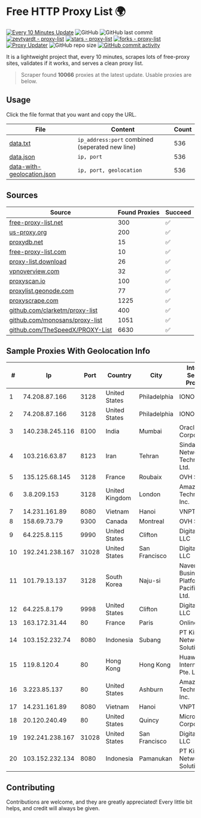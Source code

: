 
# Free HTTP Proxy List 🌍

[![Every 10 Minutes Update](https://github.com/mertguvencli/http-proxy-list/actions/workflows/main.yml/badge.svg?branch=main)](https://github.com/mertguvencli/http-proxy-list/actions/workflows/main.yml)
![GitHub](https://img.shields.io/github/license/mertguvencli/http-proxy-list)
![GitHub last commit](https://img.shields.io/github/last-commit/mertguvencli/http-proxy-list)
[![zevtyardt - proxy-list](https://img.shields.io/static/v1?label=zevtyardt&message=proxy-list&color=blue&logo=github)](https://github.com/zevtyardt/proxy-list "Go to GitHub repo")
[![stars - proxy-list](https://img.shields.io/github/stars/zevtyardt/proxy-list?style=social)](https://github.com/zevtyardt/proxy-list)
[![forks - proxy-list](https://img.shields.io/github/forks/zevtyardt/proxy-list?style=social)](https://github.com/zevtyardt/proxy-list)
[![Proxy Updater](https://github.com/zevtyardt/proxy-list/workflows/Proxy%20Updater/badge.svg)](https://github.com/zevtyardt/proxy-list/actions?query=workflow:"Proxy+Updater")
![GitHub repo size](https://img.shields.io/github/repo-size/zevtyardt/proxy-list)
[![GitHub commit activity](https://img.shields.io/github/commit-activity/m/zevtyardt/proxy-list?logo=commits)](https://github.com/zevtyardt/proxy-list/commits/main)

It is a lightweight project that, every 10 minutes, scrapes lots of free-proxy sites, validates if it works, and serves a clean proxy list.

> Scraper found **10066** proxies at the latest update. Usable proxies are below.

## Usage

Click the file format that you want and copy the URL.

|File|Content|Count|
|----|-------|-----|
|[data.txt](https://raw.githubusercontent.com/mertguvencli/http-proxy-list/main/proxy-list/data.txt)|`ip_address:port` combined (seperated new line)|536|
|[data.json](https://raw.githubusercontent.com/mertguvencli/http-proxy-list/main/proxy-list/data.json)|`ip, port`|536|
|[data-with-geolocation.json](https://raw.githubusercontent.com/mertguvencli/http-proxy-list/main/proxy-list/data-with-geolocation.json)|`ip, port, geolocation`|536|

## Sources

|Source|Found Proxies|Succeed|
|------|-------------|-------|
|[free-proxy-list.net](https://free-proxy-list.net)|300|✅|
|[us-proxy.org](https://www.us-proxy.org)|200|✅|
|[proxydb.net](http://proxydb.net)|15|✅|
|[free-proxy-list.com](https://free-proxy-list.com/?page=&port=&type%5B%5D=http&type%5B%5D=https&up_time=0&search=Search)|10|✅|
|[proxy-list.download](https://www.proxy-list.download/HTTP)|26|✅|
|[vpnoverview.com](https://vpnoverview.com/privacy/anonymous-browsing/free-proxy-servers)|32|✅|
|[proxyscan.io](https://www.proxyscan.io)|100|✅|
|[proxylist.geonode.com](https://proxylist.geonode.com/api/proxy-list?limit=300&page=1&sort_by=lastChecked&sort_type=desc&protocols=http,https)|77|✅|
|[proxyscrape.com](https://api.proxyscrape.com/v2/?request=displayproxies&protocol=http&timeout=10000&country=all&ssl=all&anonymity=all)|1225|✅|
|[github.com/clarketm/proxy-list](https://raw.githubusercontent.com/clarketm/proxy-list/master/proxy-list-raw.txt)|400|✅|
|[github.com/monosans/proxy-list](https://raw.githubusercontent.com/monosans/proxy-list/main/proxies/http.txt)|1051|✅|
|[github.com/TheSpeedX/PROXY-List](https://raw.githubusercontent.com/TheSpeedX/PROXY-List/master/http.txt)|6630|✅|


## Sample Proxies With Geolocation Info

|#|Ip|Port|Country|City|Internet Service Provider|
|-|--|----|-------|----|-------------------------|
|1|74.208.87.166|3128|United States|Philadelphia|IONOS SE|
|2|74.208.87.166|3128|United States|Philadelphia|IONOS SE|
|3|140.238.245.116|8100|India|Mumbai|Oracle Corporation|
|4|103.216.63.87|8123|Iran|Tehran|Sindad Network Technology Ltd.|
|5|135.125.68.145|3128|France|Roubaix|OVH SAS|
|6|3.8.209.153|3128|United Kingdom|London|Amazon Technologies Inc.|
|7|14.231.161.89|8080|Vietnam|Hanoi|VNPT|
|8|158.69.73.79|9300|Canada|Montreal|OVH SAS|
|9|64.225.8.115|9990|United States|Clifton|DigitalOcean, LLC|
|10|192.241.238.167|31028|United States|San Francisco|DigitalOcean, LLC|
|11|101.79.13.137|3128|South Korea|Naju-si|Naver Business Platform Asia Pacific Pte. Ltd.|
|12|64.225.8.179|9998|United States|Clifton|DigitalOcean, LLC|
|13|163.172.31.44|80|France|Paris|Online S.A.S.|
|14|103.152.232.74|8080|Indonesia|Subang|PT Kingpolah Network Solutions|
|15|119.8.120.4|80|Hong Kong|Hong Kong|Huawei International Pte. LTD|
|16|3.223.85.137|80|United States|Ashburn|Amazon Technologies Inc.|
|17|14.231.161.89|8080|Vietnam|Hanoi|VNPT|
|18|20.120.240.49|80|United States|Quincy|Microsoft Corporation|
|19|192.241.238.167|31028|United States|San Francisco|DigitalOcean, LLC|
|20|103.152.232.134|8080|Indonesia|Pamanukan|PT Kingpolah Network Solutions|



## Contributing

Contributions are welcome, and they are greatly appreciated! Every
little bit helps, and credit will always be given.

